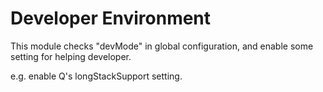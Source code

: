 Developer Environment
=====================

This module checks "devMode" in global configuration, and enable some setting for helping developer.

e.g. enable Q's longStackSupport setting.
